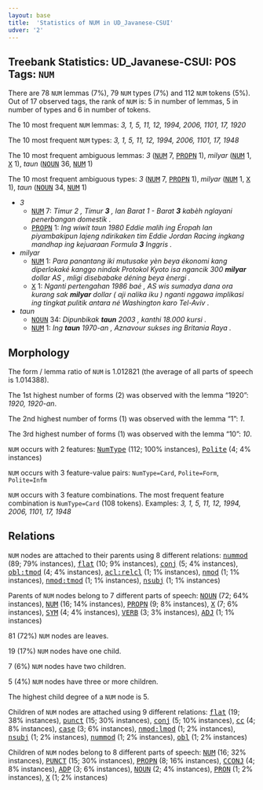```yaml
---
layout: base
title:  'Statistics of NUM in UD_Javanese-CSUI'
udver: '2'
---
```


## Treebank Statistics: UD_Javanese-CSUI: POS Tags: `NUM`

There are 78 `NUM` lemmas (7%), 79 `NUM` types (7%) and 112 `NUM` tokens (5%).
Out of 17 observed tags, the rank of `NUM` is: 5 in number of lemmas, 5 in number of types and 6 in number of tokens.

The 10 most frequent `NUM` lemmas: <em>3, 1, 5, 11, 12, 1994, 2006, 1101, 17, 1920</em>

The 10 most frequent `NUM` types:  <em>3, 1, 5, 11, 12, 1994, 2006, 1101, 17, 1948</em>

The 10 most frequent ambiguous lemmas: <em>3</em> (<tt><a href="jv_csui-pos-NUM.html">NUM</a></tt> 7, <tt><a href="jv_csui-pos-PROPN.html">PROPN</a></tt> 1), <em>milyar</em> (<tt><a href="jv_csui-pos-NUM.html">NUM</a></tt> 1, <tt><a href="jv_csui-pos-X.html">X</a></tt> 1), <em>taun</em> (<tt><a href="jv_csui-pos-NOUN.html">NOUN</a></tt> 36, <tt><a href="jv_csui-pos-NUM.html">NUM</a></tt> 1)

The 10 most frequent ambiguous types:  <em>3</em> (<tt><a href="jv_csui-pos-NUM.html">NUM</a></tt> 7, <tt><a href="jv_csui-pos-PROPN.html">PROPN</a></tt> 1), <em>milyar</em> (<tt><a href="jv_csui-pos-NUM.html">NUM</a></tt> 1, <tt><a href="jv_csui-pos-X.html">X</a></tt> 1), <em>taun</em> (<tt><a href="jv_csui-pos-NOUN.html">NOUN</a></tt> 34, <tt><a href="jv_csui-pos-NUM.html">NUM</a></tt> 1)


* <em>3</em>
  * <tt><a href="jv_csui-pos-NUM.html">NUM</a></tt> 7: <em>Timur 2 , Timur <b>3</b> , lan Barat 1 - Barat <b>3</b> kabèh nglayani penerbangan domestik .</em>
  * <tt><a href="jv_csui-pos-PROPN.html">PROPN</a></tt> 1: <em>Ing wiwit taun 1980 Eddie malih ing Éropah lan piyambakipun lajeng ndirikaken tim Eddie Jordan Racing ingkang mandhap ing kejuaraan Formula <b>3</b> Inggris .</em>
* <em>milyar</em>
  * <tt><a href="jv_csui-pos-NUM.html">NUM</a></tt> 1: <em>Para panantang iki mutusake yèn beya ékonomi kang diperlokaké kanggo nindak Protokol Kyoto isa ngancik 300 <b>milyar</b> dollar AS , mligi disebabake déning beya ènergi .</em>
  * <tt><a href="jv_csui-pos-X.html">X</a></tt> 1: <em>Nganti pertengahan 1986 baé , AS wis sumadya dana ora kurang sak <b>milyar</b> dollar ( aji nalika iku ) nganti nggawa implikasi ing tingkat pulitik antara né Washington karo Tel-Aviv .</em>
* <em>taun</em>
  * <tt><a href="jv_csui-pos-NOUN.html">NOUN</a></tt> 34: <em>Dipunbikak <b>taun</b> 2003 , kanthi 18.000 kursi .</em>
  * <tt><a href="jv_csui-pos-NUM.html">NUM</a></tt> 1: <em>Ing <b>taun</b> 1970-an , Aznavour sukses ing Britania Raya .</em>

## Morphology

The form / lemma ratio of `NUM` is 1.012821 (the average of all parts of speech is 1.014388).

The 1st highest number of forms (2) was observed with the lemma “1920”: <em>1920, 1920-an</em>.

The 2nd highest number of forms (1) was observed with the lemma “1”: <em>1</em>.

The 3rd highest number of forms (1) was observed with the lemma “10”: <em>10</em>.

`NUM` occurs with 2 features: <tt><a href="jv_csui-feat-NumType.html">NumType</a></tt> (112; 100% instances), <tt><a href="jv_csui-feat-Polite.html">Polite</a></tt> (4; 4% instances)

`NUM` occurs with 3 feature-value pairs: `NumType=Card`, `Polite=Form`, `Polite=Infm`

`NUM` occurs with 3 feature combinations.
The most frequent feature combination is `NumType=Card` (108 tokens).
Examples: <em>3, 1, 5, 11, 12, 1994, 2006, 1101, 17, 1948</em>


## Relations

`NUM` nodes are attached to their parents using 8 different relations: <tt><a href="jv_csui-dep-nummod.html">nummod</a></tt> (89; 79% instances), <tt><a href="jv_csui-dep-flat.html">flat</a></tt> (10; 9% instances), <tt><a href="jv_csui-dep-conj.html">conj</a></tt> (5; 4% instances), <tt><a href="jv_csui-dep-obl-tmod.html">obl:tmod</a></tt> (4; 4% instances), <tt><a href="jv_csui-dep-acl-relcl.html">acl:relcl</a></tt> (1; 1% instances), <tt><a href="jv_csui-dep-nmod.html">nmod</a></tt> (1; 1% instances), <tt><a href="jv_csui-dep-nmod-tmod.html">nmod:tmod</a></tt> (1; 1% instances), <tt><a href="jv_csui-dep-nsubj.html">nsubj</a></tt> (1; 1% instances)

Parents of `NUM` nodes belong to 7 different parts of speech: <tt><a href="jv_csui-pos-NOUN.html">NOUN</a></tt> (72; 64% instances), <tt><a href="jv_csui-pos-NUM.html">NUM</a></tt> (16; 14% instances), <tt><a href="jv_csui-pos-PROPN.html">PROPN</a></tt> (9; 8% instances), <tt><a href="jv_csui-pos-X.html">X</a></tt> (7; 6% instances), <tt><a href="jv_csui-pos-SYM.html">SYM</a></tt> (4; 4% instances), <tt><a href="jv_csui-pos-VERB.html">VERB</a></tt> (3; 3% instances), <tt><a href="jv_csui-pos-ADJ.html">ADJ</a></tt> (1; 1% instances)

81 (72%) `NUM` nodes are leaves.

19 (17%) `NUM` nodes have one child.

7 (6%) `NUM` nodes have two children.

5 (4%) `NUM` nodes have three or more children.

The highest child degree of a `NUM` node is 5.

Children of `NUM` nodes are attached using 9 different relations: <tt><a href="jv_csui-dep-flat.html">flat</a></tt> (19; 38% instances), <tt><a href="jv_csui-dep-punct.html">punct</a></tt> (15; 30% instances), <tt><a href="jv_csui-dep-conj.html">conj</a></tt> (5; 10% instances), <tt><a href="jv_csui-dep-cc.html">cc</a></tt> (4; 8% instances), <tt><a href="jv_csui-dep-case.html">case</a></tt> (3; 6% instances), <tt><a href="jv_csui-dep-nmod-lmod.html">nmod:lmod</a></tt> (1; 2% instances), <tt><a href="jv_csui-dep-nsubj.html">nsubj</a></tt> (1; 2% instances), <tt><a href="jv_csui-dep-nummod.html">nummod</a></tt> (1; 2% instances), <tt><a href="jv_csui-dep-obl.html">obl</a></tt> (1; 2% instances)

Children of `NUM` nodes belong to 8 different parts of speech: <tt><a href="jv_csui-pos-NUM.html">NUM</a></tt> (16; 32% instances), <tt><a href="jv_csui-pos-PUNCT.html">PUNCT</a></tt> (15; 30% instances), <tt><a href="jv_csui-pos-PROPN.html">PROPN</a></tt> (8; 16% instances), <tt><a href="jv_csui-pos-CCONJ.html">CCONJ</a></tt> (4; 8% instances), <tt><a href="jv_csui-pos-ADP.html">ADP</a></tt> (3; 6% instances), <tt><a href="jv_csui-pos-NOUN.html">NOUN</a></tt> (2; 4% instances), <tt><a href="jv_csui-pos-PRON.html">PRON</a></tt> (1; 2% instances), <tt><a href="jv_csui-pos-X.html">X</a></tt> (1; 2% instances)

